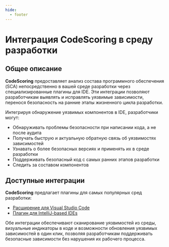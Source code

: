 ```yaml
---
hide:
  - footer
---
```


# Интеграция CodeScoring в среду разработки

## Общее описание

**CodeScoring** предоставляет анализ состава программного обеспечения (SCA) непосредственно в вашей среде разработки через специализированные плагины для IDE. Эти интеграции позволяют разработчикам выявлять и исправлять уязвимые зависимости, перенося безопасность на ранние этапы жизненного цикла разработки.

Интегрируя обнаружение уязвимых компонентов в IDE, разработчики могут:

- Обнаруживать проблемы безопасности при написании кода, а не после аудита
- Получать быструю и актуальную обратную связь об уязвимостях зависимостей
- Узнавать о более безопасных версиях и применять их в среде разработки
- Поддерживать безопасный код с самых ранних этапов разработки
- Следить за составом компонентов

## Доступные интеграции

**CodeScoring** предлагает плагины для самых популярных сред разработки:

- [Расширение для Visual Studio Code](/ide/vscode-sca)
- [Плагин для IntelliJ-based IDEs](/ide/intellij-sca)

Обе интеграции обеспечивают сканирование уязвимостей из среды, визуальные индикаторы в коде и возможности обновления уязвимых зависимостей в один клик, позволяя разработчикам поддерживать безопасные зависимости без нарушения их рабочего процесса.